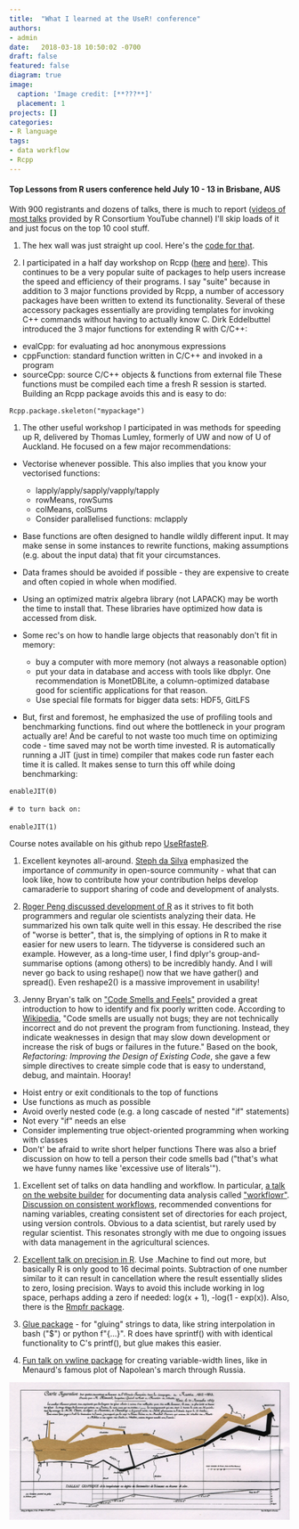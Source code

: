 ```yaml
---
title:  "What I learned at the UseR! conference"
authors:
- admin
date:   2018-03-18 10:50:02 -0700
draft: false
featured: false
diagram: true
image:
  caption: 'Image credit: [**???**]'
  placement: 1
projects: []
categories: 
- R language
tags: 
- data workflow 
- Rcpp
---
```



#### Top Lessons from R users conference held July 10 - 13 in Brisbane, AUS

With 900 registrants and dozens of talks, there is much to report ([videos of most talks](https://www.youtube.com/channel/UC_R5smHVXRYGhZYDJsnXTwg/videos) provided by R Consortium YouTube channel) I'll skip loads of it and just focus on the top 10 cool stuff.

1. The hex wall was just straight up cool. Here's the [code for that](https://blog.mitchelloharawild.com/blog/user-2018-feature-wall/).

1. I participated in a half day workshop on Rcpp ([here](https://www.youtube.com/watch?v=FZ0LcJbxPF0) and [here](https://www.youtube.com/watch?v=EXGhR-kyjRg)). This continues to be a very popular suite of packages to help users increase the speed and efficiency of their programs. I say "suite" because in addition to 3 major functions provided by Rcpp, a number of accessory packages have been written to extend its functionality. Several of these accessory packages essentially are providing templates for invoking C++ commands without having to actually know C. Dirk Eddelbuttel introduced the 3 major functions for extending R with C/C++:
  * evalCpp: for evaluating ad hoc anonymous expressions
  * cppFunction: standard function written in C/C++ and invoked in a program
  * sourceCpp: source C/C++ objects & functions from external file
These functions must be compiled each time a fresh R session is started. Building an Rcpp package avoids this and is easy to do:
```
Rcpp.package.skeleton("mypackage")
```  
1. The other useful workshop I participated in was methods for speeding up R, delivered by Thomas Lumley, formerly of UW and now of U of Auckland. He focused on a few major recommendations:

  - Vectorise whenever possible. This also implies that you know your vectorised functions:
      * lapply/apply/sapply/vapply/tapply
      * rowMeans, rowSums
      * colMeans, colSums
      * Consider parallelised functions: mclapply

  - Base functions are often designed to handle wildly different input. It may make sense in some instances to rewrite functions, making assumptions (e.g. about the input data) that fit your circumstances.

  - Data frames should be avoided if possible - they are expensive to create and often copied in whole when modified.

  - Using an optimized matrix algebra library (not LAPACK) may be worth the time to install that. These libraries have optimized how data is accessed from disk.

  - Some rec's on how to handle large objects that reasonably don't fit in memory:

    - buy a computer with more memory (not always a reasonable option)
    - put your data in database and access with tools like dbplyr. One recommendation is MonetDBLite, a column-optimized database good for scientific applications for that reason.
    - Use special file formats for bigger data sets: HDF5, GitLFS

  - But, first and foremost, he emphasized the use of profiling tools and benchmarking functions. find out where the bottleneck in your program actually are! And be careful to not waste too much time on optimizing code - time saved may not be worth time invested. R is automatically running a JIT (just in time) compiler that makes code run faster each time it is called. It makes sense to turn this off while doing benchmarking:

  ```
  enableJIT(0)

  # to turn back on:

  enableJIT(1)
  ```

  Course notes available on his github repo [UseRfasteR](https://github.com/tslumley/useRfasteR).

1. Excellent keynotes all-around. [Steph da Silva](https://www.youtube.com/watch?v=27FxbDtCFoc) emphasized the importance of *community* in open-source community - what that can look like, how to contribute  how your contribution helps develop camaraderie to support sharing of code and development of analysts.

1. [Roger Peng discussed development of R](https://www.youtube.com/watch?v=5033jBHFiHE) as it strives to fit both programmers and regular ole scientists analyzing their data. He summarized his own talk quite well in this essay. He described the rise of "worse is better", that is, the simplying of options in R to make it easier for new users to learn. The tidyverse is considered such an example. However, as a long-time user, I find dplyr's group-and-summarise options (among others) to be incredibly handy. And I will never go back to using reshape() now that we have gather() and spread(). Even reshape2() is a massive improvement in usability!

1. Jenny Bryan's talk on ["Code Smells and Feels"](https://youtu.be/7oyiPBjLAWY ) provided a great introduction to how to identify and fix poorly written code. According to [Wikipedia](https://en.wikipedia.org/wiki/Code_smell), "Code smells are usually not bugs; they are not technically incorrect and do not prevent the program from functioning. Instead, they indicate weaknesses in design that may slow down development or increase the risk of bugs or failures in the future."
Based on the book, *Refactoring: Improving the Design of Existing Code*, she gave a few simple directives to create simple code that is easy to understand, debug, and maintain. Hooray!
  - Hoist entry or exit conditionals to the top of functions
  - Use functions as much as possible
  - Avoid overly nested code (e.g. a long cascade of nested "if" statements)
  - Not every "if" needs an else
  - Consider implementing true object-oriented programming when working with classes
  - Don't' be afraid to write short helper functions
There was also a brief discussion on how to tell a person their code smells bad ("that's what we have funny names like 'excessive use of literals'").  

1. Excellent set of talks on data handling and workflow. In particular, [a talk on the website builder](https://www.youtube.com/watch?v=GrqM2VqIQ20) for documenting data analysis called ["workflowr"](https://github.com/jdblischak/workflowr). [Discussion on consistent workflows](https://www.youtube.com/watch?v=IYfZ6kd7aT0), recommended conventions for naming variables, creating consistent set of directories for each project, using version controls. Obvious to a data scientist, but rarely used by regular scientist. This resonates strongly with me due to ongoing issues with data management in the agricultural sciences.

1. [Excellent talk on precision in R](https://www.youtube.com/watch?v=3Bu7QUxzIbA). Use .Machine to find out more, but basically R is only good to 16 decimal points. Subtraction of one number similar to it can result in cancellation where the result essentially slides to zero, losing precision. Ways to avoid this include working in log space, perhaps adding a zero if needed: log(x + 1), -log(1 - exp(x)). Also, there is the [Rmpfr package](https://cran.r-project.org/web/packages/Rmpfr/index.html).

1. [Glue package](https://www.youtube.com/watch?v=XQmBcpQl8K8) - for "gluing" strings to data, like string interpolation in bash ("$") or python f"{...}". R does have sprintf() with with identical functionality to C's printf(), but glue makes this easier.

1. [Fun talk on vwline package](https://www.youtube.com/watch?v=L6FawdEA3W0) for creating variable-width lines, like in Menaurd's famous plot of Napolean's march through Russia.

![napolean_plot](./napoleon.jpg)
